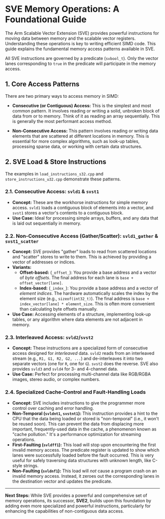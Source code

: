 # SVE Memory Operations: A Foundational Guide

The Arm Scalable Vector Extension (SVE) provides powerful instructions for moving data between memory and the scalable vector registers. Understanding these operations is key to writing efficient SIMD code. This guide explains the fundamental memory access patterns available in SVE.

All SVE instructions are governed by a predicate (`svbool_t`). Only the vector lanes corresponding to `true` in the predicate will participate in the memory access.

## 1. Core Access Patterns

There are two primary ways to access memory in SIMD:

- **Consecutive (or Contiguous) Access:** This is the simplest and most common pattern. It involves reading or writing a solid, unbroken block of data from or to memory. Think of it as reading an array sequentially. This is generally the most performant access method.

- **Non-Consecutive Access:** This pattern involves reading or writing data elements that are scattered at different locations in memory. This is essential for more complex algorithms, such as look-up tables, processing sparse data, or working with certain data structures.

## 2. SVE Load & Store Instructions

The examples in `load_instructions_s32.cpp` and `store_instructions_u32.cpp` demonstrate these patterns.

### 2.1. Consecutive Access: `svld1` & `svst1`

- **Concept:** These are the workhorse instructions for simple memory access. `svld1` loads a contiguous block of elements into a vector, and `svst1` stores a vector's contents to a contiguous block.
- **Use Case:** Ideal for processing simple arrays, buffers, and any data that is laid out sequentially in memory.

### 2.2. Non-Consecutive Access (Gather/Scatter): `svld1_gather` & `svst1_scatter`

- **Concept:** SVE provides "gather" loads to read from scattered locations and "scatter" stores to write to them. This is achieved by providing a vector of addresses or indices.
- **Variants:**
    - **Offset-based:** (`_offset_`): You provide a base address and a vector of *byte offsets*. The final address for each lane is `base + offset_vector[lane]`.
    - **Index-based:** (`_index_`): You provide a base address and a vector of *element indices*. The hardware automatically scales the index by the element size (e.g., `sizeof(int32_t)`). The final address is `base + index_vector[lane] * element_size`. This is often more convenient than calculating byte offsets manually.
- **Use Case:** Accessing elements of a structure, implementing look-up tables, or any algorithm where data elements are not adjacent in memory.

### 2.3. Interleaved Access: `svld2`/`svst2`

- **Concept:** These instructions are a specialized form of consecutive access designed for *interleaved* data. `svld2` reads from an interleaved stream (e.g., `R1, G1, R2, G2, ...`) and de-interleaves it into two separate vectors (one for `R`, one for `G`). `svst2` does the reverse. SVE also provides `svld3` and `svld4` for 3- and 4-channel data.
- **Use Case:** Perfect for processing multi-channel data like RGB/RGBA images, stereo audio, or complex numbers.

### 2.4. Specialized Cache-Control and Fault-Handling Loads

- **Concept:** SVE includes instructions to give the programmer more control over caching and error handling.
- **Non-Temporal (`svldnt1`, `svstnt1`):** This instruction provides a hint to the CPU that the data being loaded or stored is "non-temporal" (i.e., it won't be reused soon). This can prevent the data from displacing more important, frequently-used data in the cache, a phenomenon known as "cache pollution." It's a performance optimization for streaming operations.
- **First-Faulting (`svldff1`):** This load will stop upon encountering the first invalid memory access. The predicate register is updated to show which lanes were successfully loaded before the fault occurred. This is very useful for safely traversing data structures with unknown length, like C-style strings.
- **Non-Faulting (`svldnf1`):** This load will *not* cause a program crash on an invalid memory access. Instead, it zeroes out the corresponding lanes in the destination vector and updates the predicate.

---

**Next Steps:** While SVE provides a powerful and comprehensive set of memory operations, its successor, **SVE2**, builds upon this foundation by adding even more specialized and powerful instructions, particularly for enhancing the capabilities of non-contiguous data access.